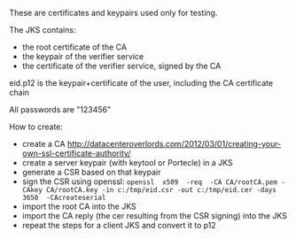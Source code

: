 These are certificates and keypairs used only for testing.

The JKS contains:
- the root certificate of the CA
- the keypair of the verifier service
- the certificate of the verifier service, signed by the CA

eid.p12 is the keypair+certificate of the user, including the CA certificate chain

All passwords are "123456"

How to create:
- create a CA http://datacenteroverlords.com/2012/03/01/creating-your-own-ssl-certificate-authority/
- create a server keypair (with keytool or Portecle) in a JKS
- generate a CSR based on that keypair
- sign the CSR using openssl: `openssl  x509  -req  -CA CA/rootCA.pem -CAkey CA/rootCA.key -in c:/tmp/eid.csr -out c:/tmp/eid.cer -days 3650  -CAcreateserial`
- import the root CA into the JKS
- import the CA reply (the cer resulting from the CSR signing) into the JKS
- repeat the steps for a client JKS and convert it to p12
